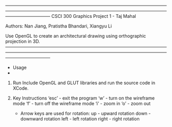 ——————————————————————————————————————————————————————————————————————————————————
CSCI 300 Graphics Project 1 - Taj Mahal

Authors: Nan Jiang, Pratistha Bhandari, Xiangyu Li

Use OpenGL to create an architectural drawing using orthographic projection in 3D.
——————————————————————————————————————————————————————————————————————————————————

- Usage
- 
1. Run
	Include OpenGL and GLUT libraries and run the source code in XCode.

2. Key Instructions
	‘esc’ - exit the program
	 ‘w’  - turn on the wireframe mode
	 ‘f’  - turn off the wireframe mode
	 ‘i’  - zoom in
	 ‘o’  - zoom out
         
      - Arrow keys are used for rotation: 
	 up   - upward rotation
	down  - downward rotation
	left  - left rotation
	right - right rotation
